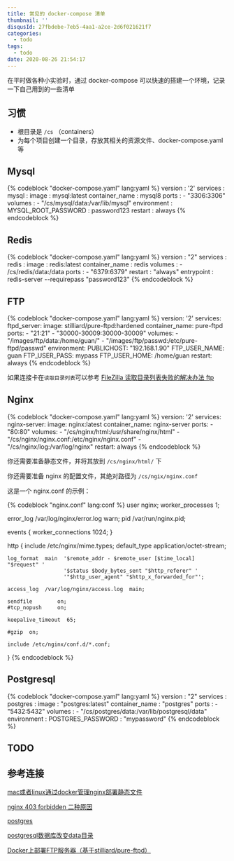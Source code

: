 ```yaml
---
title: 常见的 docker-compose 清单
thumbnail: ''
disqusId: 27fbdebe-7eb5-4aa1-a2ce-2d6f021621f7
categories:
  - todo
tags:
  - todo
date: 2020-08-26 21:54:17
---
```


在平时做各种小实验时，通过 docker-compose 可以快速的搭建一个环境，记录一下自己用到的一些清单

<!-- more -->

## 习惯

- 根目录是 `/cs` （containers）
- 为每个项目创建一个目录，存放其相关的资源文件、docker-compose.yaml 等

## Mysql

{% codeblock "docker-compose.yaml" lang:yaml %}
version : '2'
services :
  mysql :
    image : mysql:latest
    container_name : mysql8
    ports :
      - "3306:3306"
    volumes :
      - "/cs/mysql/data:/var/lib/mysql"
    environment :
      MYSQL_ROOT_PASSWORD : password123
    restart : always
{% endcodeblock %}

## Redis

{% codeblock "docker-compose.yaml" lang:yaml %}
version : "2"
services :
  redis :
    image : redis:latest
    container_name : redis
    volumes :
      - /cs/redis/data:/data
    ports :
      - "6379:6379"
    restart : "always"
    entrypoint : redis-server --requirepass "password123"
{% endcodeblock %}

## FTP

{% codeblock "docker-compose.yaml" lang:yaml %}
version: '2'
services:
  ftpd_server:
    image: stilliard/pure-ftpd:hardened
    container_name: pure-ftpd
    ports:
      - "21:21"
      - "30000-30009:30000-30009"
    volumes:
      - "/images/ftp/data:/home/guan/"
      - "/images/ftp/passwd:/etc/pure-ftpd/passwd"
    environment:
      PUBLICHOST: "192.168.1.90"
      FTP_USER_NAME: guan
      FTP_USER_PASS: mypass
      FTP_USER_HOME: /home/guan
    restart: always
{% endcodeblock %}

如果连接卡在`读取目录列表`可以参考 [FileZilla 读取目录列表失败的解决办法 ftp](https://blog.csdn.net/zhangfeng1133/article/details/47418121)

## Nginx

{% codeblock "docker-compose.yaml" lang:yaml %}
version: '2'
services:
  nginx-server:
    image: nginx:latest
    container_name: nginx-server
    ports:
      - "80:80"
    volumes:
      - "/cs/nginx/html:/usr/share/nginx/html"
      - "/cs/nginx/nginx.conf:/etc/nginx/nginx.conf"
      - "/cs/nginx/log:/var/log/nginx"
    restart: always
{% endcodeblock %}


你还需要准备静态文件，并将其放到 `/cs/nginx/html/` 下

你还需要准备 nginx 的配置文件，其绝对路径为 `/cs/ngix/nginx.conf`


这是一个 nginx.conf 的示例：

{% codeblock "nginx.conf" lang:conf %}
user  nginx;
worker_processes  1;

error_log  /var/log/nginx/error.log warn;
pid        /var/run/nginx.pid;

events {
    worker_connections  1024;
}

http {
    include       /etc/nginx/mime.types;
    default_type  application/octet-stream;

    log_format  main  '$remote_addr - $remote_user [$time_local] "$request" '
                      '$status $body_bytes_sent "$http_referer" '
                      '"$http_user_agent" "$http_x_forwarded_for"';

    access_log  /var/log/nginx/access.log  main;

    sendfile        on;
    #tcp_nopush     on;

    keepalive_timeout  65;

    #gzip  on;

    include /etc/nginx/conf.d/*.conf;
}
{% endcodeblock %}

## Postgresql

{% codeblock "docker-compose.yaml" lang:yaml %}
version : "2"
services :
  postgres :
    image : "postgres:latest"
    container_name : "postgres"
    ports :
      - "5432:5432"
    volumes :
      - "/cs/postgres/data:/var/lib/postgresql/data"
    environment :
      POSTGRES_PASSWORD : "mypassword"
{% endcodeblock %}

## TODO

## 参考连接

[mac或者linux通过docker管理nginx部署静态文件](https://www.jianshu.com/p/52cd108a5e89)

[nginx 403 forbidden 二种原因](http://blog.51yip.com/apachenginx/1512.html)

[postgres](https://hub.docker.com/_/postgres)

[postgresql数据库改变data目录](https://blog.csdn.net/u014373825/article/details/41477607)

[Docker上部署FTP服务器（基于stilliard/pure-ftpd）](https://blog.csdn.net/Aria_Miazzy/article/details/83686834)

